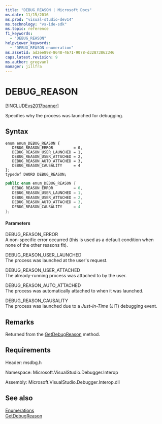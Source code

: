 ```yaml
---
title: "DEBUG_REASON | Microsoft Docs"
ms.date: 11/15/2016
ms.prod: "visual-studio-dev14"
ms.technology: "vs-ide-sdk"
ms.topic: reference
f1_keywords: 
  - "DEBUG_REASON"
helpviewer_keywords: 
  - "DEBUG_REASON enumeration"
ms.assetid: ad2ee898-8648-4671-9078-d32873862346
caps.latest.revision: 9
ms.author: gregvanl
manager: jillfra
---
```

# DEBUG_REASON
[!INCLUDE[vs2017banner](../../../includes/vs2017banner.md)]

Specifies why the process was launched for debugging.  
  
## Syntax  
  
```cpp#  
enum enum_DEBUG_REASON {  
   DEBUG_REASON_ERROR         = 0,  
   DEBUG_REASON_USER_LAUNCHED = 1,  
   DEBUG_REASON_USER_ATTACHED = 2,  
   DEBUG_REASON_AUTO_ATTACHED = 3,  
   DEBUG_REASON_CAUSALITY     = 4  
};  
typedef DWORD DEBUG_REASON;  
```  
  
```csharp  
public enum enum_DEBUG_REASON {  
   DEBUG_REASON_ERROR         = 0,  
   DEBUG_REASON_USER_LAUNCHED = 1,  
   DEBUG_REASON_USER_ATTACHED = 2,  
   DEBUG_REASON_AUTO_ATTACHED = 3,  
   DEBUG_REASON_CAUSALITY     = 4  
};  
```  
  
#### Parameters  
 DEBUG_REASON_ERROR  
 A non-specific error occurred (this is used as a default condition when none of the other reasons fit).  
  
 DEBUG_REASON_USER_LAUNCHED  
 The process was launched at the user's request.  
  
 DEBUG_REASON_USER_ATTACHED  
 The already-running process was attached to by the user.  
  
 DEBUG_REASON_AUTO_ATTACHED  
 The process was automatically attached to when it was launched.  
  
 DEBUG_REASON_CAUSALITY  
 The process was launched due to a *Just-In-Time* (JIT) debugging event.  
  
## Remarks  
 Returned from the [GetDebugReason](../../../extensibility/debugger/reference/idebugprocess3-getdebugreason.md) method.  
  
## Requirements  
 Header: msdbg.h  
  
 Namespace: Microsoft.VisualStudio.Debugger.Interop  
  
 Assembly: Microsoft.VisualStudio.Debugger.Interop.dll  
  
## See also  
 [Enumerations](../../../extensibility/debugger/reference/enumerations-visual-studio-debugging.md)   
 [GetDebugReason](../../../extensibility/debugger/reference/idebugprocess3-getdebugreason.md)
